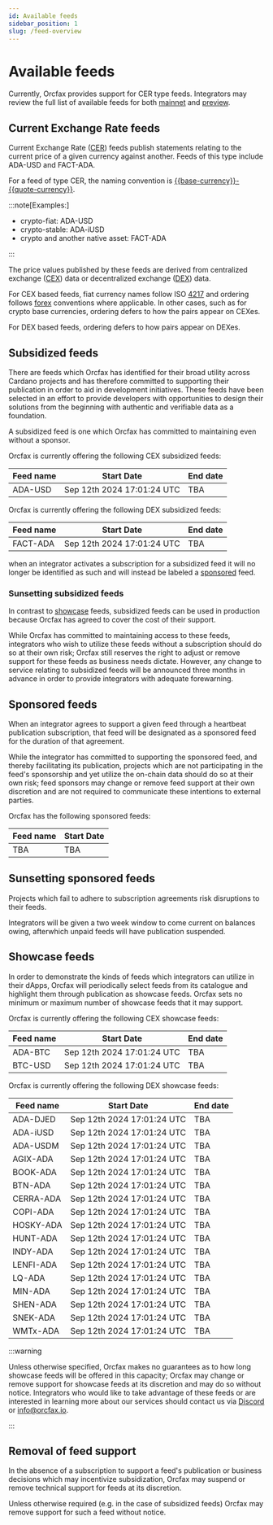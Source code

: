 ```yaml
---
id: Available feeds
sidebar_position: 1
slug: /feed-overview
---
```


# Available feeds

Currently, Orcfax provides support for CER type feeds. Integrators may review
the full list of available feeds for both [mainnet][mainnet] and
[preview][preview].

<!-- we should also consider where we might point integrators to if available
feeds becomes different from what is being showcased or subsidized -->

[mainnet]:
    https://github.com/orcfax/cer-feeds/blob/main/feeds/mainnet/cer-feeds.json
[preview]:
    https://github.com/orcfax/cer-feeds/blob/main/feeds/preview/cer-feeds.json

## Current Exchange Rate feeds

Current Exchange Rate ([CER][cer-1]) feeds publish statements relating to the
current price of a given currency against another. Feeds of this type include
ADA-USD and FACT-ADA.

For a feed of type CER, the naming convention is
[\{\{base-currency\}\}-\{\{quote-currency\}\}][cer-2].

:::note[Examples:]

-   crypto-fiat: ADA-USD
-   crypto-stable: ADA-iUSD
-   crypto and another native asset: FACT-ADA

:::

The price values published by these feeds are derived from centralized exchange
([CEX][cex-1]) data or decentralized exchange ([DEX][dex-1]) data.

For CEX based feeds, fiat currency names follow ISO [4217][cex-2] and ordering
follows [forex][cex-3] conventions where applicable. In other cases, such as for
crypto base currencies, ordering defers to how the pairs appear on CEXes.

For DEX based feeds, ordering defers to how pairs appear on DEXes.

[cer-1]: https://glossary.orcfax.io/#cer
[cer-2]: https://glossary.orcfax.io/#baseQuote
[cex-1]: https://glossary.orcfax.io/#cex
[dex-1]: https://glossary.orcfax.io/#dex
[cex-2]: https://en.wikipedia.org/wiki/ISO_4217
[cex-3]: https://tradenation.com/articles/base-currency-and-quote-currency/

## Subsidized feeds

There are feeds which Orcfax has identified for their broad utility across
Cardano projects and has therefore committed to supporting their publication in
order to aid in development initiatives. These feeds have been selected in an
effort to provide developers with opportunities to design their solutions from
the beginning with authentic and verifiable data as a foundation.

A subsidized feed is one which Orcfax has committed to maintaining even without
a sponsor.

Orcfax is currently offering the following CEX subsidized feeds:

| Feed name | Start Date                 | End date |
| --------- | -------------------------- | -------- |
| ADA-USD   | Sep 12th 2024 17:01:24 UTC | TBA      |

Orcfax is currently offering the following DEX subsidized feeds:

| Feed name | Start Date                 | End date |
| --------- | -------------------------- | -------- |
| FACT-ADA  | Sep 12th 2024 17:01:24 UTC | TBA      |

when an integrator activates a subscription for a subsidized feed it will no
longer be identified as such and will instead be labeled a
[sponsored][sponsored] feed.

[sponsored]: #sponsored-feeds

### Sunsetting subsidized feeds

In contrast to [showcase][showcase] feeds, subsidized feeds can be used in
production because Orcfax has agreed to cover the cost of their support.

While Orcfax has committed to maintaining access to these feeds, integrators who
wish to utilize these feeds without a subscription should do so at their own
risk; Orcfax still reserves the right to adjust or remove support for these
feeds as business needs dictate. However, any change to service relating to
subsidized feeds will be announced three months in advance in order to provide
integrators with adequate forewarning.

[showcase]: #showcase-feeds

## Sponsored feeds

When an integrator agrees to support a given feed through a heartbeat
publication subscription, that feed will be designated as a sponsored feed for
the duration of that agreement.

While the integrator has committed to supporting the sponsored feed, and thereby
facilitating its publication, projects which are not participating in the feed's
sponsorship and yet utilize the on-chain data should do so at their own risk;
feed sponsors may change or remove feed support at their own discretion and are
not required to communicate these intentions to external parties.

Orcfax has the following sponsored feeds:

| Feed name | Start Date |
| --------- | ---------- |
| TBA       | TBA        |

## Sunsetting sponsored feeds

Projects which fail to adhere to subscription agreements risk disruptions to
their feeds.

Integrators will be given a two week window to come current on balances owing,
afterwhich unpaid feeds will have publication suspended.

## Showcase feeds

In order to demonstrate the kinds of feeds which integrators can utilize in
their dApps, Orcfax will periodically select feeds from its catalogue and
highlight them through publication as showcase feeds. Orcfax sets no minimum or
maximum number of showcase feeds that it may support.

Orcfax is currently offering the following CEX showcase feeds:

| Feed name | Start Date                 | End date |
| --------- | -------------------------- | -------- |
| ADA-BTC   | Sep 12th 2024 17:01:24 UTC | TBA      |
| BTC-USD   | Sep 12th 2024 17:01:24 UTC | TBA      |

Orcfax is currently offering the following DEX showcase feeds:

| Feed name | Start Date                 | End date |
| --------- | -------------------------- | -------- |
| ADA-DJED  | Sep 12th 2024 17:01:24 UTC | TBA      |
| ADA-iUSD  | Sep 12th 2024 17:01:24 UTC | TBA      |
| ADA-USDM  | Sep 12th 2024 17:01:24 UTC | TBA      |
| AGIX-ADA  | Sep 12th 2024 17:01:24 UTC | TBA      |
| BOOK-ADA  | Sep 12th 2024 17:01:24 UTC | TBA      |
| BTN-ADA   | Sep 12th 2024 17:01:24 UTC | TBA      |
| CERRA-ADA | Sep 12th 2024 17:01:24 UTC | TBA      |
| COPI-ADA  | Sep 12th 2024 17:01:24 UTC | TBA      |
| HOSKY-ADA | Sep 12th 2024 17:01:24 UTC | TBA      |
| HUNT-ADA  | Sep 12th 2024 17:01:24 UTC | TBA      |
| INDY-ADA  | Sep 12th 2024 17:01:24 UTC | TBA      |
| LENFI-ADA | Sep 12th 2024 17:01:24 UTC | TBA      |
| LQ-ADA    | Sep 12th 2024 17:01:24 UTC | TBA      |
| MIN-ADA   | Sep 12th 2024 17:01:24 UTC | TBA      |
| SHEN-ADA  | Sep 12th 2024 17:01:24 UTC | TBA      |
| SNEK-ADA  | Sep 12th 2024 17:01:24 UTC | TBA      |
| WMTx-ADA  | Sep 12th 2024 17:01:24 UTC | TBA      |

:::warning

Unless otherwise specified, Orcfax makes no guarantees as to how long showcase
feeds will be offered in this capacity; Orcfax may change or remove support for
showcase feeds at its discretion and may do so without notice. Integrators who
would like to take advantage of these feeds or are interested in learning more
about our services should contact us via [Discord][discord] or <info@orcfax.io>.

:::

[discord]: https://discord.com/invite/UbAeRuNzDu

## Removal of feed support

In the absence of a subscription to support a feed's publication or business
decisions which may incentivize subsidization, Orcfax may suspend or remove
technical support for feeds at its discretion.

Unless otherwise required (e.g. in the case of subsidized feeds) Orcfax may
remove support for such a feed without notice.
